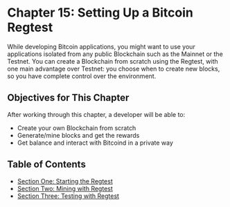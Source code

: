 # Chapter 15: Setting Up a Bitcoin Regtest

While developing Bitcoin applications, you might want to use your applications isolated from any public Blockchain such as the Mainnet or the Testnet.
You can create a Blockchain from scratch using the Regtest, with one main advantage over Testnet: you choose when to create new blocks, so you have complete control over the environment.

## Objectives for This Chapter

After working through this chapter, a developer will be able to:

   * Create your own Blockchain from scratch
   * Generate/mine blocks and get the rewards
   * Get balance and interact with Bitcoind in a private way

## Table of Contents

  * [Section One: Starting the Regtest](15_1_Starting_the_Regtest.md)
  * [Section Two: Mining with Regtest](15_2_Mining_with_Regtest.md)
  * [Section Three: Testing with Regtest](15_3_Testing_with_Regtest.md)
